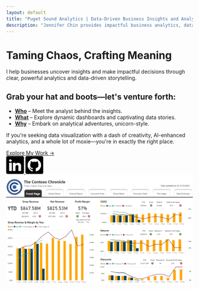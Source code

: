 ```yaml
---
layout: default
title: "Puget Sound Analytics | Data-Driven Business Insights and Analytics"
description: "Jennifer Chin provides impactful business analytics, data visualization, and storytelling, driving clarity and actionable insights through creativity and AI-enhanced analytics."
---
```


# Taming Chaos, Crafting Meaning

I help businesses uncover insights and make impactful decisions through clear, powerful analytics and data-driven storytelling.

## Grab your hat and boots—let's venture forth:

- **[Who](/who/)** – Meet the analyst behind the insights.
- **[What](/what/)** – Explore dynamic dashboards and captivating data stories.
- **[Why](/why/)** – Embark on analytical adventures, unicorn-style.

If you're seeking data visualization with a dash of creativity, AI-enhanced analytics, and a whole lot of moxie—you're in exactly the right place.

<div class="cta-container">
  <div class="cta-socials">
    <a href="pages/what" class="cta-button">Explore My Work →</a>

  <div class="social-icons">
      <a href="https://linkedin.com/in/jennchin" target="_blank" aria-label="LinkedIn profile for Jennifer Chin">
        <img src="/assets/images/social/linkedin.png" alt="LinkedIn profile: Jenn Chin" />
      </a>
      <a href="https://github.com/SheHasMoxie" target="_blank" aria-label="GitHub profile for Jenn Chin (SheHasMoxie)">
        <img src="/assets/images/social/github.png" alt="GitHub profile: SheHasMoxie aka Jenn Chin" />
      </a>
    </div>
  </div>

  <a href="dashboards/revenue-dashboard" aria-label="Explore detailed revenue dashboard">
    <img src="/assets/images/revenue-dashboard.png" alt="Example dashboard showing revenue trends over time" class="homepage-preview" />
  </a>
</div>
